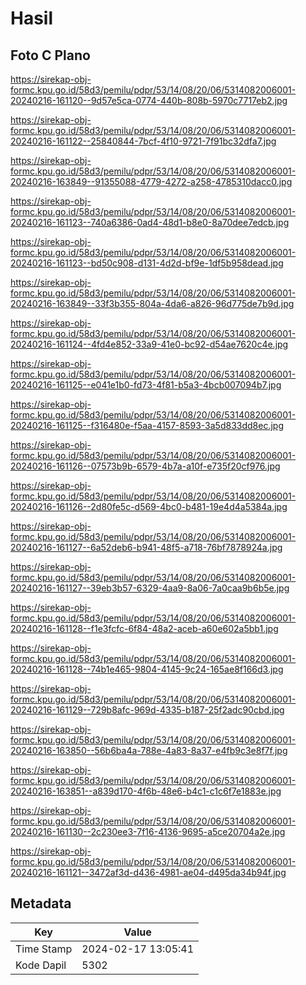 # Hasil

## Foto C Plano

https://sirekap-obj-formc.kpu.go.id/58d3/pemilu/pdpr/53/14/08/20/06/5314082006001-20240216-161120--9d57e5ca-0774-440b-808b-5970c7717eb2.jpg

https://sirekap-obj-formc.kpu.go.id/58d3/pemilu/pdpr/53/14/08/20/06/5314082006001-20240216-161122--25840844-7bcf-4f10-9721-7f91bc32dfa7.jpg

https://sirekap-obj-formc.kpu.go.id/58d3/pemilu/pdpr/53/14/08/20/06/5314082006001-20240216-163849--91355088-4779-4272-a258-4785310dacc0.jpg

https://sirekap-obj-formc.kpu.go.id/58d3/pemilu/pdpr/53/14/08/20/06/5314082006001-20240216-161123--740a6386-0ad4-48d1-b8e0-8a70dee7edcb.jpg

https://sirekap-obj-formc.kpu.go.id/58d3/pemilu/pdpr/53/14/08/20/06/5314082006001-20240216-161123--bd50c908-d131-4d2d-bf9e-1df5b958dead.jpg

https://sirekap-obj-formc.kpu.go.id/58d3/pemilu/pdpr/53/14/08/20/06/5314082006001-20240216-163849--33f3b355-804a-4da6-a826-96d775de7b9d.jpg

https://sirekap-obj-formc.kpu.go.id/58d3/pemilu/pdpr/53/14/08/20/06/5314082006001-20240216-161124--4fd4e852-33a9-41e0-bc92-d54ae7620c4e.jpg

https://sirekap-obj-formc.kpu.go.id/58d3/pemilu/pdpr/53/14/08/20/06/5314082006001-20240216-161125--e041e1b0-fd73-4f81-b5a3-4bcb007094b7.jpg

https://sirekap-obj-formc.kpu.go.id/58d3/pemilu/pdpr/53/14/08/20/06/5314082006001-20240216-161125--f316480e-f5aa-4157-8593-3a5d833dd8ec.jpg

https://sirekap-obj-formc.kpu.go.id/58d3/pemilu/pdpr/53/14/08/20/06/5314082006001-20240216-161126--07573b9b-6579-4b7a-a10f-e735f20cf976.jpg

https://sirekap-obj-formc.kpu.go.id/58d3/pemilu/pdpr/53/14/08/20/06/5314082006001-20240216-161126--2d80fe5c-d569-4bc0-b481-19e4d4a5384a.jpg

https://sirekap-obj-formc.kpu.go.id/58d3/pemilu/pdpr/53/14/08/20/06/5314082006001-20240216-161127--6a52deb6-b941-48f5-a718-76bf7878924a.jpg

https://sirekap-obj-formc.kpu.go.id/58d3/pemilu/pdpr/53/14/08/20/06/5314082006001-20240216-161127--39eb3b57-6329-4aa9-8a06-7a0caa9b6b5e.jpg

https://sirekap-obj-formc.kpu.go.id/58d3/pemilu/pdpr/53/14/08/20/06/5314082006001-20240216-161128--f1e3fcfc-6f84-48a2-aceb-a60e602a5bb1.jpg

https://sirekap-obj-formc.kpu.go.id/58d3/pemilu/pdpr/53/14/08/20/06/5314082006001-20240216-161128--74b1e465-9804-4145-9c24-165ae8f166d3.jpg

https://sirekap-obj-formc.kpu.go.id/58d3/pemilu/pdpr/53/14/08/20/06/5314082006001-20240216-161129--729b8afc-969d-4335-b187-25f2adc90cbd.jpg

https://sirekap-obj-formc.kpu.go.id/58d3/pemilu/pdpr/53/14/08/20/06/5314082006001-20240216-163850--56b6ba4a-788e-4a83-8a37-e4fb9c3e8f7f.jpg

https://sirekap-obj-formc.kpu.go.id/58d3/pemilu/pdpr/53/14/08/20/06/5314082006001-20240216-163851--a839d170-4f6b-48e6-b4c1-c1c6f7e1883e.jpg

https://sirekap-obj-formc.kpu.go.id/58d3/pemilu/pdpr/53/14/08/20/06/5314082006001-20240216-161130--2c230ee3-7f16-4136-9695-a5ce20704a2e.jpg

https://sirekap-obj-formc.kpu.go.id/58d3/pemilu/pdpr/53/14/08/20/06/5314082006001-20240216-161121--3472af3d-d436-4981-ae04-d495da34b94f.jpg


## Metadata

| Key        | Value               |
| ---------- | ------------------- |
| Time Stamp | 2024-02-17 13:05:41 |
| Kode Dapil | 5302                |



